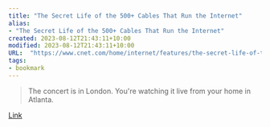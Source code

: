 ```yaml
---
title: "The Secret Life of the 500+ Cables That Run the Internet"
alias:
- "The Secret Life of the 500+ Cables That Run the Internet"
created: 2023-08-12T21:43:11+10:00
modified: 2023-08-12T21:43:11+10:00
URL:  "https://www.cnet.com/home/internet/features/the-secret-life-of-the-500-cables-that-run-the-internet/"
tags:
- bookmark
---
```


> The concert is in London. You're watching it live from your home in Atlanta.

[Link](https://www.cnet.com/home/internet/features/the-secret-life-of-the-500-cables-that-run-the-internet/)